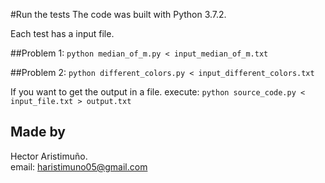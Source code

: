 #Run the tests
The code was built with Python 3.7.2.

Each test has a input file.

##Problem 1:
`python median_of_m.py < input_median_of_m.txt`

##Problem 2:
`python different_colors.py < input_different_colors.txt`

If you want to get the output in a file. execute:
`python source_code.py < input_file.txt > output.txt`

## Made by
Hector Aristimuño. <br/>
email: haristimuno05@gmail.com
